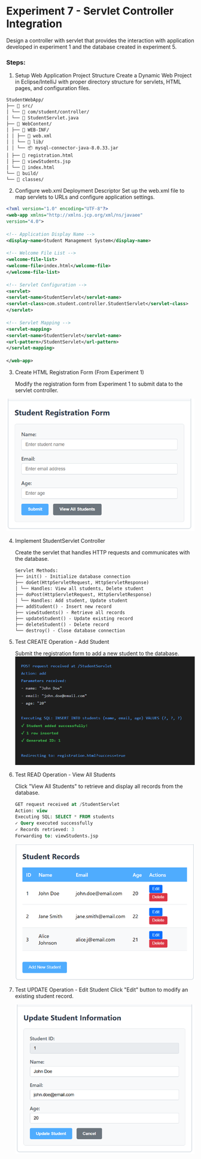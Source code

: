 # Experiment 7 -  Servlet Controller Integration

Design a controller with servlet that provides the interaction with application developed in experiment 1 and the database created in experiment 5.

### Steps:

1. Setup Web Application Project Structure
   Create a Dynamic Web Project in Eclipse/IntelliJ with proper directory structure for servlets, HTML pages, and configuration files.

```
StudentWebApp/
├── 📁 src/
│ └── 📁 com/student/controller/
│ └── 📄 StudentServlet.java
├── 📁 WebContent/
│ ├── 📁 WEB-INF/
│ │ ├── 📄 web.xml
│ │ └── 📁 lib/
│ │ └── 📦 mysql-connector-java-8.0.33.jar
│ ├── 📄 registration.html
│ ├── 📄 viewStudents.jsp
│ └── 📄 index.html
└── 📁 build/
└── 📁 classes/

```

2. Configure web.xml Deployment Descriptor
   Set up the web.xml file to map servlets to URLs and configure application settings.

```xml
<?xml version="1.0" encoding="UTF-8"?>
<web-app xmlns="http://xmlns.jcp.org/xml/ns/javaee"
version="4.0">

<!-- Application Display Name -->
<display-name>Student Management System</display-name>

<!-- Welcome File List -->
<welcome-file-list>
<welcome-file>index.html</welcome-file>
</welcome-file-list>

<!-- Servlet Configuration -->
<servlet>
<servlet-name>StudentServlet</servlet-name>
<servlet-class>com.student.controller.StudentServlet</servlet-class>
</servlet>

<!-- Servlet Mapping -->
<servlet-mapping>
<servlet-name>StudentServlet</servlet-name>
<url-pattern>/StudentServlet</url-pattern>
</servlet-mapping>

</web-app>
```

3. Create HTML Registration Form (From Experiment 1)

   Modify the registration form from Experiment 1 to submit data to the servlet controller.

![1761109899013](image/README/1761109899013.png)

4. Implement StudentServlet Controller

   Create the servlet that handles HTTP requests and communicates with the database.

   ```
   Servlet Methods:
   ├── init() - Initialize database connection
   ├── doGet(HttpServletRequest, HttpServletResponse)
   │ └── Handles: View all students, Delete student
   ├── doPost(HttpServletRequest, HttpServletResponse)
   │ └── Handles: Add student, Update student
   ├── addStudent() - Insert new record
   ├── viewStudents() - Retrieve all records
   ├── updateStudent() - Update existing record
   ├── deleteStudent() - Delete record
   └── destroy() - Close database connection

   ```
5. Test CREATE Operation - Add Student

   Submit the registration form to add a new student to the database.
   ![1761110040737](image/README/1761110040737.png)
6. Test READ Operation - View All Students

   Click "View All Students" to retrieve and display all records from the database.

   ```sql
   GET request received at /StudentServlet
   Action: view
   Executing SQL: SELECT * FROM students
   ✓ Query executed successfully
   ✓ Records retrieved: 3
   Forwarding to: viewStudents.jsp
   ```
   ![1761110754408](image/README/1761110754408.png)
7. Test UPDATE Operation - Edit Student
   Click "Edit" button to modify an existing student record.

   ![1761110843423](image/README/1761110843423.png)
